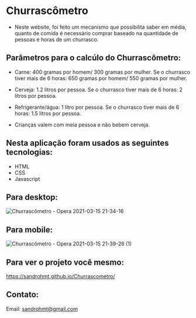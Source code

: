 # Churrascômetro

- Neste website, foi feito um mecanismo que possibilita saber em média, quanto de comida é necessário comprar baseado na quantidade de pessoas e horas de um churrasco.

## Parâmetros para o calcúlo do Churrascômetro:

- Carne: 400 gramas por homem/ 300 gramas por mulher. Se o churrasco tiver mais de 6 horas: 650 gramas por homem/ 550 gramas por mulher.

- Cerveja: 1.2 litros por pessoa. Se o churrasco tiver mais de 6 horas: 2 litros por pessoa.

- Refrigerante/água: 1 litro por pessoa. Se o churrasco tiver mais de 6 horas: 1.5 litros por pessoa.

- Crianças valem com meia pessoa e não bebem cerveja.

## Nesta aplicação foram usados as seguintes tecnologias:

- HTML
- CSS
- Javascript

## Para desktop:

![Churrascômetro - Opera 2021-03-15 21-34-16](https://user-images.githubusercontent.com/78877045/111239284-9b021580-85d7-11eb-974e-1e95b7f6b5d1.gif)

## Para mobile:

![Churrascômetro - Opera 2021-03-15 21-39-26 (1)](https://user-images.githubusercontent.com/78877045/111239513-1794f400-85d8-11eb-9353-99cc15113daa.gif)

## Para ver o projeto você mesmo: 

https://sandrohmt.github.io/Churrascometro/

## Contato:

Email: sandrohmt@gmail.com
